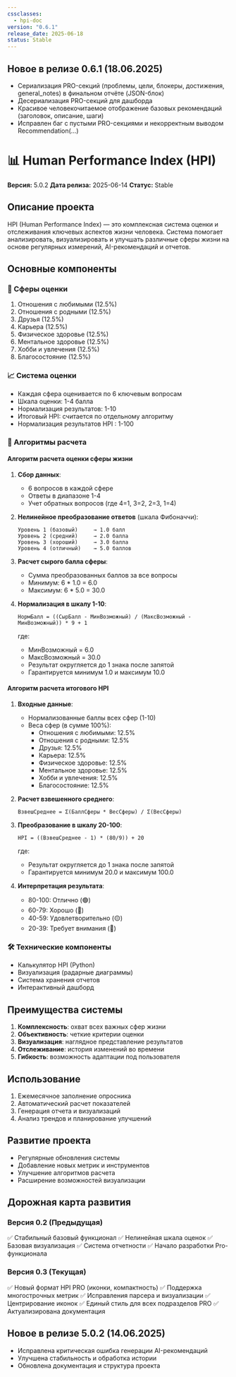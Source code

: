 ```yaml
---
cssclasses:
  - hpi-doc
version: "0.6.1"
release_date: 2025-06-18
status: Stable
---
```


## Новое в релизе 0.6.1 (18.06.2025)
- Сериализация PRO-секций (проблемы, цели, блокеры, достижения, general_notes) в финальном отчёте (JSON-блок)
- Десериализация PRO-секций для дашборда
- Красивое человекочитаемое отображение базовых рекомендаций (заголовок, описание, шаги)
- Исправлен баг с пустыми PRO-секциями и некорректным выводом Recommendation(...)

# 📊 Human Performance Index (HPI)

**Версия:** 5.0.2
**Дата релиза:** 2025-06-14
**Статус:** Stable

## Описание проекта

HPI (Human Performance Index) — это комплексная система оценки и отслеживания ключевых аспектов жизни человека. Система помогает анализировать, визуализировать и улучшать различные сферы жизни на основе регулярных измерений, AI-рекомендаций и отчетов.

## Основные компоненты

### 🎯 Сферы оценки
1. Отношения с любимыми (12.5%)
2. Отношения с родными (12.5%)
3. Друзья (12.5%)
4. Карьера (12.5%)
5. Физическое здоровье (12.5%)
6. Ментальное здоровье (12.5%)
7. Хобби и увлечения (12.5%)
8. Благосостояние (12.5%)

### 📈 Система оценки
- Каждая сфера оценивается по 6 ключевым вопросам
- Шкала оценки: 1-4 балла
- Нормализация результатов: 1-10
- Итоговый HPI: считается по отдельному алгоритму
- Нормализация результатов HPI : 1-100

### 🧮 Алгоритмы расчета

#### Алгоритм расчета оценки сферы жизни

1. **Сбор данных**:
   - 6 вопросов в каждой сфере
   - Ответы в диапазоне 1-4
   - Учет обратных вопросов (где 4=1, 3=2, 2=3, 1=4)

2. **Нелинейное преобразование ответов** (шкала Фибоначчи):
   ```
   Уровень 1 (базовый)     → 1.0 балл
   Уровень 2 (средний)     → 2.0 балла
   Уровень 3 (хороший)     → 3.0 балла
   Уровень 4 (отличный)    → 5.0 баллов
   ```

3. **Расчет сырого балла сферы**:
   - Сумма преобразованных баллов за все вопросы
   - Минимум: 6 * 1.0 = 6.0
   - Максимум: 6 * 5.0 = 30.0

4. **Нормализация в шкалу 1-10**:
   ```
   НормБалл = ((СырБалл - МинВозможный) / (МаксВозможный - МинВозможный)) * 9 + 1
   ```
   где:
   - МинВозможный = 6.0
   - МаксВозможный = 30.0
   - Результат округляется до 1 знака после запятой
   - Гарантируется минимум 1.0 и максимум 10.0

#### Алгоритм расчета итогового HPI

1. **Входные данные**:
   - Нормализованные баллы всех сфер (1-10)
   - Веса сфер (в сумме 100%):
     * Отношения с любимыми: 12.5%
     * Отношения с родными: 12.5%
     * Друзья: 12.5%
     * Карьера: 12.5%
     * Физическое здоровье: 12.5%
     * Ментальное здоровье: 12.5%
     * Хобби и увлечения: 12.5%
     * Благосостояние: 12.5%

2. **Расчет взвешенного среднего**:
   ```
   ВзвешСреднее = Σ(БаллСферы * ВесСферы) / Σ(ВесСферы)
   ```

3. **Преобразование в шкалу 20-100**:
   ```
   HPI = ((ВзвешСреднее - 1) * (80/9)) + 20
   ```
   где:
   - Результат округляется до 1 знака после запятой
   - Гарантируется минимум 20.0 и максимум 100.0

4. **Интерпретация результата**:
   - 80-100: Отлично (🟢)
   - 60-79: Хорошо (🔵)
   - 40-59: Удовлетворительно (🟡)
   - 20-39: Требует внимания (🔴)

### 🛠 Технические компоненты
- Калькулятор HPI (Python)
- Визуализация (радарные диаграммы)
- Система хранения отчетов
- Интерактивный дашборд

## Преимущества системы

1. **Комплексность**: охват всех важных сфер жизни
2. **Объективность**: четкие критерии оценки
3. **Визуализация**: наглядное представление результатов
4. **Отслеживание**: история изменений во времени
5. **Гибкость**: возможность адаптации под пользователя

## Использование

1. Ежемесячное заполнение опросника
2. Автоматический расчет показателей
3. Генерация отчета и визуализаций
4. Анализ трендов и планирование улучшений

## Развитие проекта

- Регулярные обновления системы
- Добавление новых метрик и инструментов
- Улучшение алгоритмов расчета
- Расширение возможностей визуализации 

## Дорожная карта развития

### Версия 0.2 (Предыдущая)
✅ Стабильный базовый функционал
✅ Нелинейная шкала оценок
✅ Базовая визуализация
✅ Система отчетности
✅ Начало разработки Pro-функционала

### Версия 0.3 (Текущая)
✅ Новый формат HPI PRO (иконки, компактность)
✅ Поддержка многострочных метрик
✅ Исправления парсера и визуализации
✅ Центрирование иконок
✅ Единый стиль для всех подразделов PRO
✅ Актуализирована документация

## Новое в релизе 5.0.2 (14.06.2025)
- Исправлена критическая ошибка генерации AI-рекомендаций
- Улучшена стабильность и обработка истории
- Обновлена документация и структура проекта 